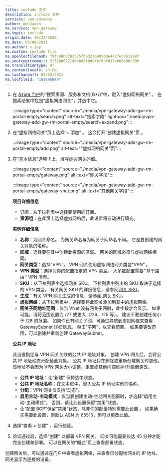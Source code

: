 ```yaml
---
title: include 文件
description: include 文件
services: vpn-gateway
author: WenJason
ms.service: vpn-gateway
ms.topic: include
origin.date: 10/22/2020
ms.date: 03/08/2021
ms.author: v-jay
ms.custom: include file
ms.openlocfilehash: f9fc90b37b3375fb5327699563e4417ec7611a87
ms.sourcegitcommit: 3f32b8672146cb08fdd94bf6af015cb08c80c390
ms.translationtype: HT
ms.contentlocale: zh-CN
ms.lasthandoff: 03/03/2021
ms.locfileid: "101696849"
---
```

1. 在 [Azure 门户](https://portal.azure.cn)的“搜索资源、服务和文档(G+/)”中，键入“虚拟网络网关” 。 在搜索结果中找到“虚拟网络网关”，并选中它。

   :::image type="content" source="./media/vpn-gateway-add-gw-rm-portal-empty/search.png" alt-text="搜索字段" lightbox="./media/vpn-gateway-add-gw-rm-portal-empty/search-expand.png":::

1. 在“虚拟网络网关”页上选择“+ 添加” 。 这会打开“创建虚拟网关”页  。

   :::image type="content" source="./media/vpn-gateway-add-gw-rm-portal-empty/add.png" alt-text="“虚拟网络网关”页":::
1. 在“基本信息”选项卡上，填写虚拟网关的值。 

   :::image type="content" source="./media/vpn-gateway-add-gw-rm-portal-empty/gateway.png" alt-text="网关字段":::

   :::image type="content" source="./media/vpn-gateway-add-gw-rm-portal-empty/gateway-vnet.png" alt-text="其他网关字段":::

   **项目详细信息**

   * 订阅：从下拉列表中选择要使用的订阅。
   * **资源组**：在此页上选择虚拟网络后，此设置将自动进行填充。

   **实例详细信息**

   * **名称**：为网关命名。 为网关命名与为网关子网命名不同。 它是要创建的网关对象的名称。
   * **区域**：选择要在其中创建此资源的区域。 网关的区域必须与虚拟网络相同。
   * **网关类型**：选择“VPN”。  VPN 网关使用虚拟网络网关类型“VPN”  。
   * **VPN 类型**：选择为你的配置指定的 VPN 类型。 大多数配置需要''基于路由'' VPN 类型。
   * **SKU**：从下拉列表中选择网关 SKU。 下拉列表中列出的 SKU 取决于选择的 VPN 类型。 有关网关 SKU 的详细信息，请参阅[网关 SKU](../articles/vpn-gateway/vpn-gateway-about-vpn-gateway-settings.md#gwsku)。
   * **生成**：有关 VPN 网关生成的信息，请参阅 [网关 SKU](../articles/vpn-gateway/vpn-gateway-about-vpngateways.md#gwsku)。
   * **虚拟网络**：从下拉列表中，选择要将此网关添加到其中的虚拟网络。
   * **网关子网地址范围**：仅当 VNet 没有网关子网时，此字段才会显示。 如果可能，请将范围设置为 /27 或更大（/26、/25 等）。 建议不要创建任何小于 /28 的范围。 如果你已有网关子网，可通过导航到虚拟网络来查看 GatewaySubnet 详细信息。 单击“子网”，以查看范围。 如果要更改范围，可以删除并重新创建 GatewaySubnet。

   **公共 IP 地址**

   此设置指定与 VPN 网关关联的公共 IP 地址对象。 创建 VPN 网关后，会将公共 IP 地址动态分配给此对象。 公共 IP 地址只在删除或重新创建网关时更改。 该地址不会因为 VPN 网关大小调整、重置或其他内部维护/升级而更改。

     * **公共 IP 地址**：让“新建”  保持选中状态。
     * **公共 IP 地址名称**：在文本框中，键入公共 IP 地址实例的名称。
     * **分配**：VPN 网关仅支持“动态”。
     * **启用主动-主动模式**：仅当要创建主动-主动网关配置时，才选择“启用主动-主动模式”。 否则，请让此设置保留“禁用”状态。
     * 让“配置 BGP”保留“禁用”状态，除非你的配置特别需要此设置 。 如果确实需要此设置，则默认 ASN 为 65515，但可以更改此值。
1. 选择“查看 + 创建”  ，运行验证。
1. 验证通过后，选择“创建”  以部署 VPN 网关。 网关可能需要长达 45 分钟才能完全创建和部署。 可以在网关的“概述”页上查看部署状态。

创建网关后，可以通过在门户中查看虚拟网络，来查看已分配给网关的 IP 地址。 网关显示为连接的设备。
